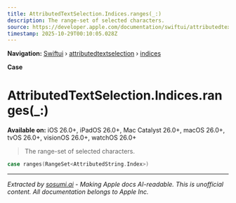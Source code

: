 ```yaml
---
title: AttributedTextSelection.Indices.ranges(_:)
description: The range-set of selected characters.
source: https://developer.apple.com/documentation/swiftui/attributedtextselection/indices/ranges(_:)
timestamp: 2025-10-29T00:10:05.028Z
---
```


**Navigation:** [Swiftui](/documentation/swiftui) › [attributedtextselection](/documentation/swiftui/attributedtextselection) › [indices](/documentation/swiftui/attributedtextselection/indices)

**Case**

# AttributedTextSelection.Indices.ranges(_:)

**Available on:** iOS 26.0+, iPadOS 26.0+, Mac Catalyst 26.0+, macOS 26.0+, tvOS 26.0+, visionOS 26.0+, watchOS 26.0+

> The range-set of selected characters.

```swift
case ranges(RangeSet<AttributedString.Index>)
```

---

*Extracted by [sosumi.ai](https://sosumi.ai) - Making Apple docs AI-readable.*
*This is unofficial content. All documentation belongs to Apple Inc.*
